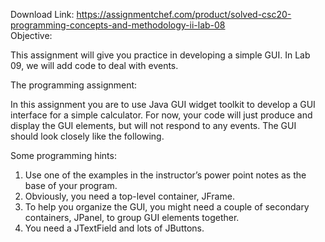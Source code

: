 Download Link: https://assignmentchef.com/product/solved-csc20-programming-concepts-and-methodology-ii-lab-08
<br>
Objective:

This assignment will give you practice in developing a simple GUI. In Lab 09, we will add code to deal with events.

The programming assignment:

In this assignment you are to use Java GUI widget toolkit to develop a GUI interface for a simple calculator. For now, your code will just produce and display the GUI elements, but will not respond to any events. The GUI should look closely like the following.










Some programming hints:




<ol>

 <li>Use one of the examples in the instructor’s power point notes as the base of your program.</li>

 <li>Obviously, you need a top-level container, JFrame.</li>

 <li>To help you organize the GUI, you might need a couple of secondary containers, JPanel, to group GUI elements together.</li>

 <li>You need a JTextField and lots of JButtons.</li>

</ol>


